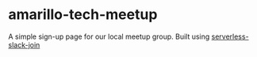 # amarillo-tech-meetup

A simple sign-up page for our local meetup group. Built using [serverless-slack-join](https://github.com/ScriptGadget/serverless-slack-join)
